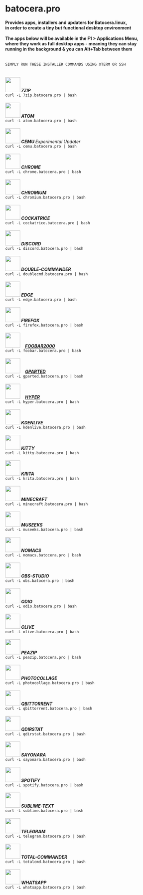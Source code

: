 # batocera.pro
<b>Provides apps, installers and updaters for Batocera.linux, <br>
in order to create a tiny but functional desktop environment</b><br>
<br>
<b>The apps below will be available in the F1 > Applications Menu,</b><br>
<b>where they work as full desktop apps - meaning they can stay</b><br>
<b>running in the background & you can Alt+Tab between them</b><br>
<br>
<br>
`SIMPLY RUN THESE INSTALLER COMMANDS USING XTERM OR SSH`
<br>
<br>
<br>
<img src="https://github.com/uureel/batocera.pro/raw/main/7zip/extra/icon.png" width=48 height=48 /><b><i>&nbsp;7ZIP </font></b></i><br>
```curl -L 7zip.batocera.pro | bash```
<br>
<br>
<img src="https://github.com/uureel/batocera.pro/raw/main/atom/extra/icon.png" width=48 height=48 /><b><i>&nbsp;ATOM </font></b></i><br>
```curl -L atom.batocera.pro | bash```
<br>
<br>
<img src="https://github.com/uureel/batocera.pro/raw/main/cemu/extra/icon.png" width=48 height=48 /><b><i>&nbsp;CEMU </font></b>Experimental Updater</i><br>
```curl -L cemu.batocera.pro | bash```
<br>
<br>
<img src="https://github.com/uureel/batocera.pro/raw/main/chrome/extra/icon.png" width=48 height=48 /><b><i>&nbsp;CHROME</i></b> <br>
```curl -L chrome.batocera.pro | bash```
<br>
<br>
<img src="https://github.com/uureel/batocera.pro/raw/main/chromium/extra/icon.png" width=48 height=48 /><b><i>&nbsp;CHROMIUM</i></b> <br>
```curl -L chromium.batocera.pro | bash```
<br>
<br>
<img src="https://github.com/uureel/batocera.pro/raw/main/cockatrice/extra/icon.png" width=48 height=48 /><b><i>&nbsp;COCKATRICE</i></b> <br>
```curl -L cockatrice.batocera.pro | bash```
<br>
<br>
<img src="https://github.com/uureel/batocera.pro/raw/main/discord/extra/icon.png" width=48 height=48 /><b><i>&nbsp;DISCORD</i></b> <br>
```curl -L discord.batocera.pro | bash```
<br>
<br>
<img src="https://github.com/uureel/batocera.pro/raw/main/doublecmd/extra/icon.png" width=48 height=48 /><b><i>&nbsp;DOUBLE-COMMANDER</i></b> <br>
```curl -L doublecmd.batocera.pro | bash```
<br>
<br>
<img src="https://github.com/uureel/batocera.pro/raw/main/edge/extra/icon.png" width=48 height=48 /><b><i>&nbsp;EDGE</i></b><br>
```curl -L edge.batocera.pro | bash```
<br>
<br>
<img src="https://github.com/uureel/batocera.pro/raw/main/firefox/extra/icon.png" width=48 height=48 /><b><i>&nbsp;FIREFOX</i></b><br>
```curl -L firefox.batocera.pro | bash```
<br>
<br>
<a href=https://github.com/mmtrt/foobar2000_AppImage>
<img src="https://github.com/uureel/batocera.pro/raw/main/foobar/extra/icon.png" width=48 height=48 /></a>
&nbsp;&nbsp;
<a href=https://github.com/mmtrt/foobar2000_AppImage>
<b><i>FOOBAR2000</i></b><br></a>
```curl -L foobar.batocera.pro | bash```
<br>
<br>
<a href=https://apprepo.de/appimage/gparted>
<img src="https://github.com/uureel/batocera.pro/raw/main/gparted/extra/icon.png" width=48 height=48 /></a>
&nbsp;&nbsp;
<a href=https://apprepo.de/appimage/gparted>
<b><i>GPARTED</i></b><br></a>
```curl -L gparted.batocera.pro | bash```
<br>
<br>
<a href=https://github.com/vercel/hyper>
<img src="https://github.com/uureel/batocera.pro/raw/main/hyper/extra/icon.png" width=48 height=48 /></a>
&nbsp;&nbsp;
<a href=https://github.com/vercel/hyper>
<b><i>HYPER</i></b><br></a>
```curl -L hyper.batocera.pro | bash```
<br>
<br>
<img src="https://github.com/uureel/batocera.pro/raw/main/kdenlive/extra/icon.png" width=48 height=48 /><b><i>&nbsp;KDENLIVE</i></b><br>
```curl -L kdenlive.batocera.pro | bash```
<br>
<br>
<img src="https://github.com/uureel/batocera.pro/raw/main/kitty/extra/icon.png" width=48 height=48 /><b><i>&nbsp;KITTY</i></b><br>
```curl -L kitty.batocera.pro | bash```
<br>
<br>
<img src="https://github.com/uureel/batocera.pro/raw/main/krita/extra/icon.png" width=48 height=48 /><b><i>&nbsp;KRITA</i></b><br>
```curl -L krita.batocera.pro | bash```
<br>
<br>
<img src="https://github.com/uureel/batocera.pro/raw/main/minecraft/extra/icon.png" width=48 height=48 /><b><i>&nbsp;MINECRAFT</i></b><br>
```curl -L minecraft.batocera.pro | bash```
<br>
<br>
<img src="https://github.com/uureel/batocera.pro/raw/main/museeks/extra/icon.png" width=48 height=48 /><b><i>&nbsp;MUSEEKS</i></b><br>
```curl -L museeks.batocera.pro | bash```
<br>
<br>
<img src="https://github.com/uureel/batocera.pro/raw/main/nomacs/extra/icon.png" width=48 height=48 /><b><i>&nbsp;NOMACS</i></b><br>
```curl -L nomacs.batocera.pro | bash```
<br>
<br>
<img src="https://github.com/uureel/batocera.pro/raw/main/obs/extra/icon.png" width=48 height=48 /><b><i>&nbsp;OBS-STUDIO</i></b><br>
```curl -L obs.batocera.pro | bash```
<br>
<br>
<img src="https://github.com/uureel/batocera.pro/raw/main/odio/extra/icon.png" width=48 height=48 /><b><i>&nbsp;ODIO</i></b><br>
```curl -L odio.batocera.pro | bash```
<br>
<br>
<img src="https://github.com/uureel/batocera.pro/raw/main/olive/extra/icon.png" width=48 height=48 /><b><i>&nbsp;OLIVE</i></b><br>
```curl -L olive.batocera.pro | bash```
<br>
<br>
<img src="https://github.com/uureel/batocera.pro/raw/main/peazip/extra/icon.png" width=48 height=48 /><b><i>&nbsp;PEAZIP</i></b><br>
```curl -L peazip.batocera.pro | bash```
<br>
<br>
<img src="https://github.com/uureel/batocera.pro/raw/main/photocollage/extra/icon.png" width=48 height=48 /><b><i>&nbsp;PHOTOCOLLAGE</i></b><br>
```curl -L photocollage.batocera.pro | bash```
<br>
<br>
<img src="https://github.com/uureel/batocera.pro/raw/main/qbittorrent/extra/icon.png" width=48 height=48 /><b><i>&nbsp;QBITTORRENT</i></b><br>
```curl -L qbittorrent.batocera.pro | bash```
<br>
<br>
<img src="https://github.com/uureel/batocera.pro/raw/main/qdirstat/extra/icon.png" width=48 height=48 /><b><i>&nbsp;QDIRSTAT</i></b><br>
```curl -L qdirstat.batocera.pro | bash```
<br>
<br>
<img src="https://github.com/uureel/batocera.pro/raw/main/sayonara/extra/icon.png" width=48 height=48 /><b><i>&nbsp;SAYONARA</i></b> <br>
```curl -L sayonara.batocera.pro | bash```
<br>
<br>
<img src="https://github.com/uureel/batocera.pro/raw/main/spotify/extra/icon.png" width=48 height=48 /><b><i>&nbsp;SPOTIFY</i></b> <br>
```curl -L spotify.batocera.pro | bash```
<br>
<br>
<img src="https://github.com/uureel/batocera.pro/raw/main/sublime/extra/icon.png" width=48 height=48 /><b><i>&nbsp;SUBLIME-TEXT</i></b><br>
```curl -L sublime.batocera.pro | bash```
<br>
<br>
<img src="https://github.com/uureel/batocera.pro/raw/main/telegram/extra/icon.png" width=48 height=48 /><b><i>&nbsp;TELEGRAM</i></b><br>
```curl -L telegram.batocera.pro | bash```
<br>
<br>
<img src="https://github.com/uureel/batocera.pro/raw/main/totalcmd/extra/icon.png" width=48 height=48 /><b><i>&nbsp;TOTAL-COMMANDER</i></b><br>
```curl -L totalcmd.batocera.pro | bash```
<br>
<br>
<img src="https://github.com/uureel/batocera.pro/raw/main/whatsapp/extra/icon.png" width=48 height=48 /><b><i>&nbsp;WHATSAPP</i></b><br>
```curl -L whatsapp.batocera.pro | bash```
<br>
<br>

